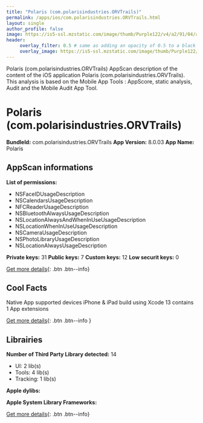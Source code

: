 ```yaml
---
title: "Polaris (com.polarisindustries.ORVTrails)"
permalink: /apps/ios/com.polarisindustries.ORVTrails.html
layout: single
author_profile: false
image: https://is5-ssl.mzstatic.com/image/thumb/Purple122/v4/a2/91/04/a291049c-60d1-880d-1d08-3ad0ea644369/AppIcon-0-0-1x_U007emarketing-0-0-0-7-0-0-sRGB-0-0-0-GLES2_U002c0-512MB-85-220-0-0.png/512x512bb.jpg
header: 
     overlay_filter: 0.5 # same as adding an opacity of 0.5 to a black background
     overlay_image: https://is5-ssl.mzstatic.com/image/thumb/Purple122/v4/a2/91/04/a291049c-60d1-880d-1d08-3ad0ea644369/AppIcon-0-0-1x_U007emarketing-0-0-0-7-0-0-sRGB-0-0-0-GLES2_U002c0-512MB-85-220-0-0.png/512x512bb.jpg
---
```

Polaris (com.polarisindustries.ORVTrails) AppScan description of the content of the iOS application Polaris (com.polarisindustries.ORVTrails). This analysis is based on the Mobile App Tools : AppScore, static analysis, Audit and the Mobile Audit App Tool.

# Polaris (com.polarisindustries.ORVTrails)

**BundleId:** com.polarisindustries.ORVTrails
**App Version:** 8.0.03
**App Name:** Polaris


## AppScan informations 

**List of permissions:** 
- NSFaceIDUsageDescription
- NSCalendarsUsageDescription
- NFCReaderUsageDescription
- NSBluetoothAlwaysUsageDescription
- NSLocationAlwaysAndWhenInUseUsageDescription
- NSLocationWhenInUseUsageDescription
- NSCameraUsageDescription
- NSPhotoLibraryUsageDescription
- NSLocationAlwaysUsageDescription
  
  
**Private keys:** 31
**Public keys:** 7
**Custom keys:** 12
**Low securit keys:** 0
  
[Get more details](/pricing.html){: .btn .btn--info}

## Cool Facts

Native App
supported devices iPhone & iPad
build using Xcode 13
contains 1 App extensions
  
[Get more details](/pricing.html){: .btn .btn--info }

## Librairies 
**Number of Third Party Library detected:** 14
- UI: 2 lib(s)
- Tools: 4 lib(s)
- Tracking: 1 lib(s)


**Apple dylibs:**


**Apple System Library Frameworks:**


  
[Get more details](/pricing.html){: .btn .btn--info}

